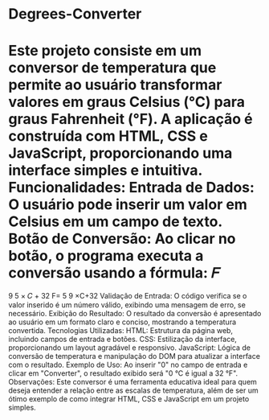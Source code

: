 # Degrees-Converter
Este projeto consiste em um conversor de temperatura que permite ao usuário transformar valores em graus Celsius (°C) para graus Fahrenheit (°F). A aplicação é construída com HTML, CSS e JavaScript, proporcionando uma interface simples e intuitiva.
Funcionalidades:
Entrada de Dados: O usuário pode inserir um valor em Celsius em um campo de texto.
Botão de Conversão: Ao clicar no botão, o programa executa a conversão usando a fórmula: 
𝐹
=
9
5
×
𝐶
+
32
F= 
5
9
​×C+32
Validação de Entrada: O código verifica se o valor inserido é um número válido, exibindo uma mensagem de erro, se necessário.
Exibição do Resultado: O resultado da conversão é apresentado ao usuário em um formato claro e conciso, mostrando a temperatura convertida.
Tecnologias Utilizadas:
HTML: Estrutura da página web, incluindo campos de entrada e botões.
CSS: Estilização da interface, proporcionando um layout agradável e responsivo.
JavaScript: Lógica de conversão de temperatura e manipulação do DOM para atualizar a interface com o resultado.
Exemplo de Uso:
Ao inserir "0" no campo de entrada e clicar em "Converter", o resultado exibido será "0 °C é igual a 32 °F".
Observações:
Este conversor é uma ferramenta educativa ideal para quem deseja entender a relação entre as escalas de temperatura, além de ser um ótimo exemplo de como integrar HTML, CSS e JavaScript em um projeto simples.

